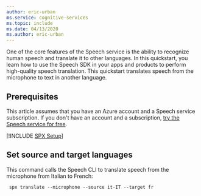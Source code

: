 ```yaml
---
author: eric-urban
ms.service: cognitive-services
ms.topic: include
ms.date: 04/13/2020
ms.author: eric-urban
---
```


One of the core features of the Speech service is the ability to recognize human speech and translate it to other languages. In this quickstart, you learn how to use the Speech SDK in your apps and products to perform high-quality speech translation. This quickstart translates speech from the microphone to text in another language.

## Prerequisites

This article assumes that you have an Azure account and a Speech service subscription. If you don't have an account and a subscription, [try the Speech service for free](../../../overview.md#try-the-speech-service-for-free).

[!INCLUDE [SPX Setup](../../spx-setup.md)]

## Set source and target languages

This command calls the Speech CLI to translate speech from the microphone from Italian to French:

```shell
 spx translate --microphone --source it-IT --target fr
```
